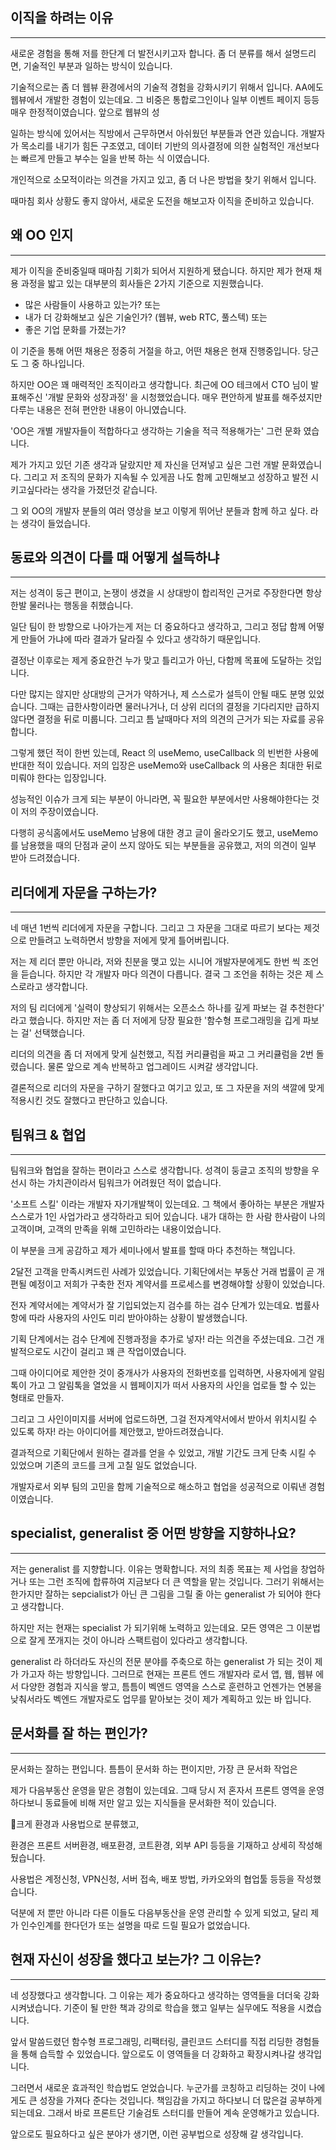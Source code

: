 

## 이직을 하려는 이유
----
새로운 경험을 통해 저를 한단계 더 발전시키고자 합니다. 좀 더 분류를 해서 설명드리면, 기술적인 부분과 일하는 방식이 있습니다.

기술적으로는 좀 더 웹뷰 환경에서의 기술적 경험을 강화시키기 위해서 입니다. AA에도 웹뷰에서 개발한 경험이 있는데요. 그 비중은 통합로그인이나 일부 이벤트 페이지 등등 매우 한정적이였습니다. 앞으로 웹뷰의 성

일하는 방식에 있어서는 직방에서 근무하면서 아쉬웠던 부분들과 연관 있습니다. 
개발자가 목소리를 내기가 힘든 구조였고, 데이터 기반의 의사결정에 의한 실험적인 개선보다는 빠르게 만들고 부수는 일을 반복 하는 식 이였습니다.

개인적으로 소모적이라는 의견을 가지고 있고, 좀 더 나은 방법을 찾기 위해서 입니다.

때마침 회사 상황도 좋지 않아서, 새로운 도전을 해보고자 이직을 준비하고 있습니다. 


## 왜 OO 인지
----
제가 이직을 준비중일때 때마침 기회가 되어서 지원하게 됐습니다. 하지만 제가 현재 채용 과정을 밟고 있는 대부분의 회사들은 2가지 기준으로 지원했습니다.

- 많은 사람들이 사용하고 있는가?
또는
- 내가 더 강화해보고 싶은 기술인가? (웹뷰, web RTC, 풀스텍)
또는
- 좋은 기업 문화를 가졌는가?

이 기준을 통해 어떤 채용은 정중히 거절을 하고, 어떤 채용은 현재 진행중입니다. 당근도 그 중 하나입니다.

하지만 OO은 꽤 매력적인 조직이라고 생각합니다.
최근에 OO 테크에서 CTO 님이 발표해주신 '개발 문화와 성장과정' 을 시청했었습니다. 매우 편안하게 발표를 해주셨지만 다루는 내용은 전혀 편안한 내용이 아니였습니다. 

'OO은 개별 개발자들이 적합하다고 생각하는 기술을 적극 적용해가는' 그런 문화 였습니다.

제가 가지고 있던 기존 생각과 달랐지만 제 자신을 던져넣고 싶은 그런 개발 문화였습니다. 그리고 저 조직의 문화가 지속될 수 있게끔 나도 함께 고민해보고 성장하고 발전 시키고싶다라는 생각을 가졌던것 같습니다.

그 외 OO의 개발자 분들의 여러 영상을 보고 이렇게 뛰어난 분들과 함께 하고 싶다. 라는 생각이 들었습니다.




## 동료와 의견이 다를 때 어떻게 설득하냐
----
저는 성격이 둥근 편이고, 논쟁이 생겼을 시 상대방이 합리적인 근거로 주장한다면 항상 한발 물러나는 행동을 취했습니다.

일단 팀이 한 방향으로 나아가는게 저는 더 중요하다고 생각하고,
그리고 정답 함께 어떻게 만들어 가냐에 따라 결과가 달라질 수 있다고 생각하기 때문입니다.

결정난 이후로는 제게 중요한건 누가 맞고 틀리고가 아닌, 다함께 목표에 도달하는 것입니다.

다만 많지는 않지만 상대방의 근거가 약하거나, 제 스스로가 설득이 안될 때도 분명 있었습니다. 그때는 급한사항이라면 물러나거나, 더 상위 리더의 결정을 기다리지만 급하지 않다면 결정을 뒤로 미룹니다. 그리고 틈 날때마다 저의 의견의 근거가 되는 자료를 공유합니다.

그렇게 했던 적이 한번 있는데, React 의 useMemo, useCallback 의 빈번한 사용에 반대한 적이 있습니다. 저의 입장은 useMemo와 useCallback 의 사용은 최대한 뒤로 미뤄야 한다는 입장입니다.

성능적인 이슈가 크게 되는 부분이 아니라면, 꼭 필요한 부분에서만 사용해야한다는 것이 저의 주장이였습니다.

다행히 공식홈에서도 useMemo 남용에 대한 경고 글이 올라오기도 했고, useMemo를 남용했을 때의 단점과 굳이 쓰지 않아도 되는 부분들을 공유했고, 저의 의견이 일부 받아 드려졌습니다.




## 리더에게 자문을 구하는가?
----
네 매년 1번씩 리더에게 자문을 구합니다. 그리고 그 자문을 그대로 따르기 보다는 제것으로 만들려고 노력하면서 방향을 저에게 맞게 틀어버립니다.

저는 제 리더 뿐만 아니라, 저와 친분을 맺고 있는 시니어 개발자분에게도 한번 씩 조언을 듣습니다. 하지만 각 개발자 마다 의견이 다릅니다. 결국 그 조언을 취하는 것은 제 스스로라고 생각합니다.

저의 팀 리더에게 '실력이 향상되기 위해서는 오픈소스 하나를 깊게 파보는 걸 추천한다' 라고 했습니다. 하지만 저는 좀 더 저에게 당장 필요한 '함수형 프로그래밍을 깁게 파보는 걸' 선택했습니다.

리더의 의견을 좀 더 저에게 맞게 실천했고, 직접 커리큘럼을 짜고 그 커리큘럼을 2번 돌렸습니다. 물론 앞으로 계속 반복하고 업그레이드 시켜갈 생각압니다.

결론적으로 리더의 자문을 구하기 잘했다고 여기고 있고, 또 그 자문을 저의 색깔에 맞게 적용시킨 것도 잘했다고 판단하고 있습니다.




## 팀워크 & 협업
-----
팀워크와 협업을 잘하는 편이라고 스스로 생각합니다. 성격이 둥글고 조직의 방향을 우선시 하는 가치관이라서 팀워크가 어려웠던 적이 없습니다.

'소프트 스킬' 이라는 개발자 자기개발책이 있는데요. 그 책에서 좋아하는 부분은 개발자 스스로가 1인 사업가라고 생각하라고 되어 있습니다. 내가 대하는 한 사람 한사람이 나의 고객이며, 고객의 만족을 위해 고민하라는 내용이었습니다.

이 부분을 크게 공감하고 제가 세미나에서 발표를 할때 마다 추천하는 책입니다.

2달전 고객을 만족시켜드린 사례가 있었습니다. 기획단에서는 부동산 거래 법률이 곧 개편될 예정이고 저희가 구축한 전자 계약서를 프로세스를 변경해야할 상황이 있었습니다.

전자 계약서에는 계약서가 잘 기입되었는지 검수를 하는 검수 단계가 있는데요. 법률사항에 따라 사용자의 사인도 미리 받아야하는 상황이 발생했습니다.

기획 단계에서는 검수 단계에 진행과정을 추가로 넣자! 라는 의견을 주셨는데요. 그건 개발적으로도 시간이 걸리고 꽤 큰 작업이였습니다.

그때 아이디어로 제안한 것이 중개사가 사용자의 전화번호를 입력하면, 사용자에게 알림톡이 가고 그 알림톡을 열었을 시 웹페이지가 떠서 사용자의 사인을 업로들 할 수 있는 형태로 만들자.

그리고 그 사인이미지를 서버에 업로드하면, 그걸 전자계약서에서 받아서 위치시킬 수 있도록 하자! 라는 아이디어를 제안했고, 받아드려졌습니다.

결과적으로 기획단에서 원하는 결과를 얻을 수 있었고, 개발 기간도 크게 단축 시킬 수 있었으며 기존의 코드를 크게 고칠 일도 없었습니다.

개발자로서 외부 팀의 고민을 함께 기술적으로 해소하고 협업을 성공적으로 이뤄낸 경험 이였습니다.



## specialist, generalist 중 어떤 방향을 지향하나요?
----
저는 generalist 를 지향합니다. 이유는 명확합니다. 저의 최종 목표는 제 사업을 창업하거나 또는 그런 조직에 합류하여 지금보다 더 큰 역할을 맡는 것입니다. 그러기 위해서는 한가지만 잘하는 sepcialist가 아닌 큰 그림을 그릴 줄 아는 generalist 가 되어야 한다고 생각합니다.

하지만 저는 현재는 specialist 가 되기위해 노력하고 있는데요. 모든 영역은 그 이분법으로 잘게 쪼개지는 것이 아니라 스팩트럼이 있다라고 생각합니다.

generalist 라 하더라도 자신의 전문 분야를 주축으로 하는 generalist 가 되는 것이 제가 가고자 하는 방향입니다. 그러므로 현재는 프론트 엔드 개발자라 로서 앱, 웹, 웹뷰 에서 다양한 경험과 지식을 쌓고, 틈틈이 벡엔드 영역을 스스로 훈련하고 언젠가는 연봉을 낮춰서라도 벡엔드 개발자로도 업무를 맡아보는 것이 제가 계획하고 있는 바 입니다.



## 문서화를 잘 하는 편인가?
----
문서화는 잘하는 편입니다. 틈틈이 문서화 하는 편이지만, 가장 큰 문서화 작업은

제가 다음부동산 운영을  맡은 경험이 있는데요. 그때 당시 저 혼자서 프론트 영역을 운영하다보니 동료들에  비해 저만 알고 있는 지식들을 문서화한 적이 있습니다.

크게 환경과 사용법으로 분류했고,

환경은 프론트 서버환경, 배포환경, 코트환경, 외부 API 등등을 기재하고 상세히 작성해뒀습니다.

사용법은 계정신청, VPN신청, 서버 접속, 배포 방법, 카카오와의 협업툴 등등을 작성했습니다.

덕분에 저 뿐만 아니라 다른 이들도 다음부동산을 운영 관리할 수 있게 되었고, 달리 제가 인수인계를 한다던가 또는 설명을 따로 드릴 필요가 없었습니다.


## 현재 자신이 성장을 했다고 보는가? 그 이유는?
----
네 성장했다고 생각합니다. 그 이유는 제가 중요하다고 생각하는 영역들을 더더욱 강화시켜냈습니다. 기준이 될 만한 책과 강의로 학습을 했고 일부는 실무에도  적용을 시켰습니다.

앞서 말씀드렸던 함수형 프로그래밍, 리팩터링, 클린코드 스터디를 직접 리딩한 경험들을 통해 습득할 수 있었습니다. 앞으로도 이 영역들을 더 강화하고  확장시켜나갈 생각입니다.

그러면서 새로운 효과적인 학습법도 얻었습니다. 누군가를 코칭하고 리딩하는 것이 나에게도 큰 성장을 가져다 준다는 것입니다. 책임감을 가지고 하다보니 더 많은걸 공부하게 되는데요.
그래서 바로 프론트단 기술검토 스터디를 만들어 계속 운영해가고 있습니다.

앞으로도 필요하다고 싶은 분야가 생기면, 이런 공부법으로 성장해 갈 생각입니다.